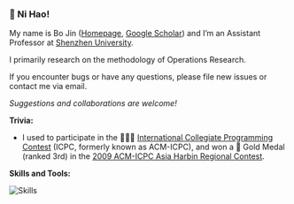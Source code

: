 ### 👋 Ni Hao!

My name is Bo Jin ([Homepage](https://jinboszu.github.io), [Google Scholar](https://scholar.google.com/citations?user=JF2RAwMAAAAJ)) and I’m an Assistant Professor at [Shenzhen University](https://en.szu.edu.cn/).

I primarily research on the methodology of Operations Research.

If you encounter bugs or have any questions, please file new issues or contact me via email.

*Suggestions and collaborations are welcome!*

**Trivia:**

- I used to participate in the 💭💡🎈 [International Collegiate Programming Contest](https://icpc.global/) (ICPC, formerly known as ACM-ICPC), and won a 🏅 Gold Medal (ranked 3rd) in the [2009 ACM-ICPC Asia Harbin Regional Contest](https://icpc.global/regionals/finder/Harbin-2009/standings).

**Skills and Tools:**

![Skills](https://skillicons.dev/icons?i=c,cpp,git,github,gitlab,idea,java,latex,linux,md,py,vscode&theme=light)
